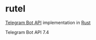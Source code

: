 # rutel

[Telegram Bot API](https://core.telegram.org/bots/api) implementation in [Rust](https://www.rust-lang.org/)

Telegram Bot API 7.4
